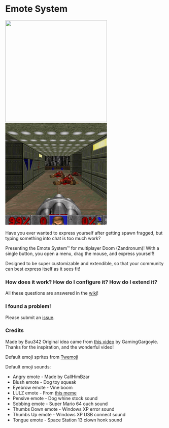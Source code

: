 # Emote System

<img src=".github/Emote.gif" width="320" height="320"/><img src=".github/EmoteConfig.gif" width="320" height="320"/>

Have you ever wanted to express yourself after getting spawn fragged, but typing something into chat is too much work?

Presenting the Emote System™ for multiplayer Doom (Zandronum)! With a single button, you open a menu, drag the mouse, and express yourself!

Designed to be super customizable and extendible, so that your community can best express itself as it sees fit!


### How does it work? How do I configure it? How do I extend it?

All these questions are answered in the [wiki](../../wiki)!


### I found a problem!

Please submit an [issue](../../issues).

### Credits

Made by Buu342
Original idea came from [this video](https://youtu.be/ceFUvxMyOe0?t=707) by GamingGargoyle. Thanks for the inspiration, and the wonderful video!

Default emoji sprites from [Twemoji](https://github.com/twitter/twemoji)

Default emoji sounds:
* Angry emote - Made by CallHimBzar
* Blush emote - Dog toy squeak
* Eyebrow emote - Vine boom
* LULZ emote - From [this meme](https://www.youtube.com/watch?v=maAIWplFWUw)
* Pensive emote - Dog whine stock sound
* Sobbing emote - Super Mario 64 ouch sound
* Thumbs Down emote - Windows XP error sound
* Thumbs Up emote - Windows XP USB connect sound
* Tongue emote - Space Station 13 clown honk sound